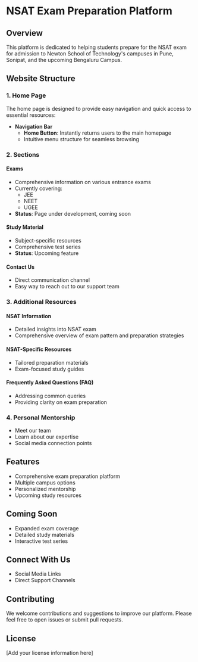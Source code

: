 # NSAT Exam Preparation Platform

## Overview
This platform is dedicated to helping students prepare for the NSAT exam for admission to Newton School of Technology's campuses in Pune, Sonipat, and the upcoming Bengaluru Campus.

## Website Structure

### 1. Home Page
The home page is designed to provide easy navigation and quick access to essential resources:

- **Navigation Bar**
  - **Home Button**: Instantly returns users to the main homepage
  - Intuitive menu structure for seamless browsing

### 2. Sections

#### Exams
- Comprehensive information on various entrance exams
- Currently covering:
  - JEE
  - NEET
  - UGEE
- **Status**: Page under development, coming soon

#### Study Material
- Subject-specific resources
- Comprehensive test series
- **Status**: Upcoming feature

#### Contact Us
- Direct communication channel
- Easy way to reach out to our support team

### 3. Additional Resources

#### NSAT Information
- Detailed insights into NSAT exam
- Comprehensive overview of exam pattern and preparation strategies

#### NSAT-Specific Resources
- Tailored preparation materials
- Exam-focused study guides

#### Frequently Asked Questions (FAQ)
- Addressing common queries
- Providing clarity on exam preparation

### 4. Personal Mentorship
- Meet our team
- Learn about our expertise
- Social media connection points

## Features
- Comprehensive exam preparation platform
- Multiple campus options
- Personalized mentorship
- Upcoming study resources

## Coming Soon
- Expanded exam coverage
- Detailed study materials
- Interactive test series

## Connect With Us
- Social Media Links
- Direct Support Channels

## Contributing
We welcome contributions and suggestions to improve our platform. Please feel free to open issues or submit pull requests.

## License
[Add your license information here]

